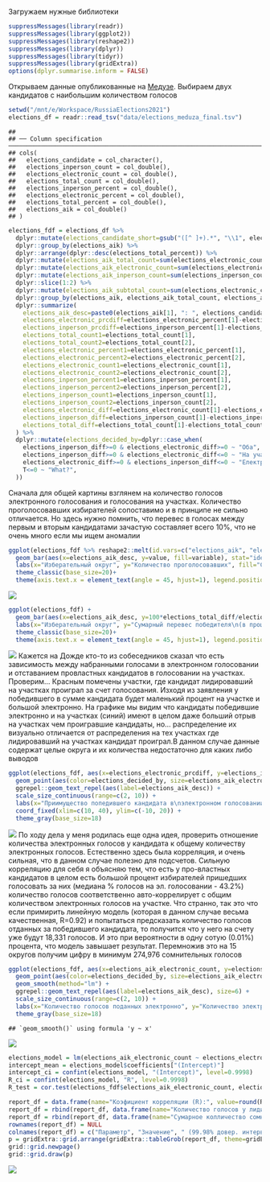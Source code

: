 Загружаем нужные библиотеки

``` r
suppressMessages(library(readr))
suppressMessages(library(ggplot2))
suppressMessages(library(reshape2))
suppressMessages(library(dplyr))
suppressMessages(library(tidyr))
suppressMessages(library(gridExtra))
options(dplyr.summarise.inform = FALSE)
```

Открываем данные опубликованные на
[Медузе](https://meduza.io/slides/moskovskoe-elektronnoe-golosovanie-eto-chto-to-s-chem-to-posmotrite-kak-ono-pomenyalo-rezultaty-vyborov-v-okrugah-gde-pobezhdala-oppozitsiya).
Выбираем двух кандидатов с наибольшим количеством голосов

``` r
setwd("/mnt/e/Workspace/RussiaElections2021")
elections_df = readr::read_tsv("data/elections_meduza_final.tsv")
```

    ## 
    ## ── Column specification ──────────────────────────────────────────────────────────────────────────────────────────────────────────
    ## cols(
    ##   elections_candidate = col_character(),
    ##   elections_inperson_count = col_double(),
    ##   elections_electronic_count = col_double(),
    ##   elections_total_count = col_double(),
    ##   elections_inperson_percent = col_double(),
    ##   elections_electronic_percent = col_double(),
    ##   elections_total_percent = col_double(),
    ##   elections_aik = col_double()
    ## )

``` r
elections_fdf = elections_df %>%
  dplyr::mutate(elections_candidate_short=gsub("([^ ]+).*", "\\1", elections_candidate)) %>%
  dplyr::group_by(elections_aik) %>%
  dplyr::arrange(dplyr::desc(elections_total_percent)) %>%
  dplyr::mutate(elections_aik_total_count=sum(elections_electronic_count) + sum(elections_inperson_count)) %>%
  dplyr::mutate(elections_aik_electronic_count=sum(elections_electronic_count)) %>%
  dplyr::mutate(elections_aik_inperson_count=sum(elections_inperson_count)) %>%
  dplyr::slice(1:2) %>%
  dplyr::mutate(elections_aik_subtotal_count=sum(elections_electronic_count) + sum(elections_inperson_count)) %>%
  dplyr::group_by(elections_aik, elections_aik_total_count, elections_aik_subtotal_count, elections_aik_electronic_count, elections_aik_inperson_count) %>%
  dplyr::summarize(
    elections_aik_desc=paste0(elections_aik[1], ": ", elections_candidate_short[1], " / ", elections_candidate_short[2]),
    elections_electronic_prcdiff=elections_electronic_percent[1]-elections_electronic_percent[2],
    elections_inperson_prcdiff=elections_inperson_percent[1]-elections_inperson_percent[2],
    elections_total_count1=elections_total_count[1],
    elections_total_count2=elections_total_count[2],
    elections_electronic_percent1=elections_electronic_percent[1],
    elections_electronic_percent2=elections_electronic_percent[2],
    elections_electronic_count1=elections_electronic_count[1],
    elections_electronic_count2=elections_electronic_count[2],
    elections_inperson_percent1=elections_inperson_percent[1],
    elections_inperson_percent2=elections_inperson_percent[2],
    elections_inperson_count1=elections_inperson_count[1],
    elections_inperson_count2=elections_inperson_count[2],
    elections_electronic_diff=elections_electronic_count[1]-elections_electronic_count[2],
    elections_inperson_diff=elections_inperson_count[1]-elections_inperson_count[2],
    elections_total_diff=elections_total_count[1]-elections_total_count[2],
  ) %>%
  dplyr::mutate(elections_decided_by=dplyr::case_when(
    elections_inperson_diff>=0 & elections_electronic_diff>=0 ~ "Оба",
    elections_inperson_diff>=0 & elections_electronic_diff<=0 ~ "На участках",
    elections_electronic_diff>=0 & elections_inperson_diff<=0 ~ "Електронно",
    T<=0 ~ "What?",
  ))
```

Сначала для общей картины взглянем на количество голосов электронного
голосования и голосования на участках. Количество проголосовавших
избирателей сопоставимо и в принципе не сильно отличается. Но здесь
нужно помнить, что перевес в голосах между первым и вторым кандидатами
зачастую составляет всего 10%, что не очень много если мы ищем аномалии

``` r
ggplot(elections_fdf %>% reshape2::melt(id.vars=c("elections_aik", "elections_aik_desc"), measure.vars=c("elections_aik_electronic_count", "elections_aik_inperson_count")) %>% dplyr::mutate(variable=ifelse(grepl("inperson", variable), "На участке", "Электронно"))) +
  geom_bar(aes(x=elections_aik_desc, y=value, fill=variable), stat="identity", alpha=0.5, position=position_nudge()) +
  labs(x="Изберательный округ", y="Количество проголосовавших", fill="Способ голосования") +
  theme_classic(base_size=20)+
  theme(axis.text.x = element_text(angle = 45, hjust=1), legend.position="top")
```

![](analysis_meduza_moscow_files/figure-markdown_github/fig3-1.png)

``` r
ggplot(elections_fdf) +
  geom_bar(aes(x=elections_aik_desc, y=100*elections_total_diff/elections_aik_total_count), stat="identity", alpha=0.5, position=position_nudge()) +
  labs(x="Изберательный округ", y="Сумарный перевес победителя\n(в процентах)", fill="Способ голосования") +
  theme_classic(base_size=20)+
  theme(axis.text.x = element_text(angle = 45, hjust=1), legend.position="top")
```

![](analysis_meduza_moscow_files/figure-markdown_github/fig4-1.png)
Кажется на Дожде кто-то из собеседников сказал что есть зависимость
между набранными голосами в электронном голосовании и отставанием
провластных кандидатов в голосовании на участках. Проверим… Красным
помечены участки, где кандидат лидировавший на участках проиграл за счет
голосования. Изходя из заявления у победившего в сумме кандидата будет
маленький процент на участке и большой электронно. На графике мы видим
что кандидаты победившие электронно и на участках (синий) имеют в целом
даже больший отрыв на участках чем проигравшие кандидаты, но…
распределение их визуально отличается от распределения на тех участках
где лидировавший на участках кандидат проиграл.В данном случае данные
содержат целые округа и их количества недостаточно для каких либо
выводов

``` r
ggplot(elections_fdf, aes(x=elections_electronic_prcdiff, y=elections_inperson_prcdiff)) +
  geom_point(aes(color=elections_decided_by, size=elections_aik_electronic_count/elections_aik_inperson_count)) +
  ggrepel::geom_text_repel(aes(label=elections_aik_desc)) +
  scale_size_continuous(range=c(2, 10)) +
  labs(x="Приимущество попедившего кандидата в\nэлектронном голосовании\n(процентные пункты)", y="Приимущество победившего кандидата в\nголосовании на участках\n(процентные пункты)", color="Перевес засчет...", size="Отношение явки\nэлектронно/на участках") +
  coord_fixed(xlim=c(10, 40), ylim=c(-10, 20)) +
  theme_gray(base_size=18)
```

![](analysis_meduza_moscow_files/figure-markdown_github/fig5-1.png) По
ходу дела у меня родилась еще одна идея, проверить отношение количества
электронных голосов у кандидата к общему количеству электронных голосов.
Естественно здесь была корреляция, и очень сильная, что в данном случае
полезно для подсчетов. Сильную корреляцию для себя я объясняю тем, что
есть у про-властных кандидатов в целом есть большой процент избирателей
пришедших голосовать за них (медиана % голосов на эл. голосовании -
43.2%) количество голосов соответственно авто-коррелирует с общим
количеством электронных голосов на участке. Что странно, так это что
если примирить линейную модель (которая в данном случае весьма
качественная, R=0.92) и попытаться предсказать количество голосов
отданных за победившего кандидата, то получится что у него на счету уже
будут 18,331 голосов. И это при вероятности в одну сотую (0.01%)
процента, что модель завышает результат. Перемножив это на 15 округов
получим цифру в минимум 274,976 сомнительных голосов

``` r
ggplot(elections_fdf, aes(x=elections_aik_electronic_count, y=elections_electronic_count1)) +
  geom_point(aes(color=elections_decided_by, size=elections_aik_electronic_count/elections_aik_inperson_count)) +
  geom_smooth(method="lm") +
  ggrepel::geom_text_repel(aes(label=elections_aik_desc), size=6) +
  scale_size_continuous(range=c(2, 10)) +
  labs(x="Количество голосов поданных электронно", y="Количество электронных голосов у кандидата", size="Отношение явки\nэлектронно/на участках", color="Перевес засчет...") +
  theme_gray(base_size=18)
```

    ## `geom_smooth()` using formula 'y ~ x'

![](analysis_meduza_moscow_files/figure-markdown_github/fig6-1.png)

``` r
elections_model = lm(elections_aik_electronic_count ~ elections_electronic_count1, data=elections_fdf)
intercept_mean = elections_model$coefficients["(Intercept)"]
intercept_ci = confint(elections_model, "(Intercept)", level=0.9998)
R_ci = confint(elections_model, "R", level=0.9998)
R_test = cor.test(elections_fdf$elections_aik_electronic_count, elections_fdf$elections_electronic_count1, method="pearson", conf.level=0.9998)

report_df = data.frame(name="Коэфициент корреляции (R):", value=round(R_test$estimate, 2), confidence_interval=paste0("[", round(R_test$conf.int[1], 2), ", ", round(R_test$conf.int[2], 2), "]"))
report_df = rbind(report_df, data.frame(name="Количество голосов у лидирующих кондедатов\nнеобъясняемое явкой (где x=0): ",  value=as.character(round(intercept_mean)),  confidence_interval=paste0("[", round(intercept_ci[1]), ",", round(intercept_ci[2]), "]")))
report_df = rbind(report_df, data.frame(name="Сумарное колличество сомнительных голосов: ",  value=as.character(round(intercept_mean*nrow(elections_fdf))), confidence_interval=paste0("[", round(intercept_ci[1]*nrow(elections_fdf)), ",", round(intercept_ci[2]*nrow(elections_fdf)), "]")))
rownames(report_df) = NULL
colnames(report_df) = c("Параметр", "Значение", " (99.98% довер. интервал)")
p = gridExtra::grid.arrange(gridExtra::tableGrob(report_df, theme=gridExtra::ttheme_default(base_size=20, padding=unit(c(10, 10), "mm"), core=list(fg_params=list(hjust=0, x=0.05))), rows=NULL), nrow=1)
grid::grid.newpage()
grid::grid.draw(p)
```

![](analysis_meduza_moscow_files/figure-markdown_github/table1-1.png)
